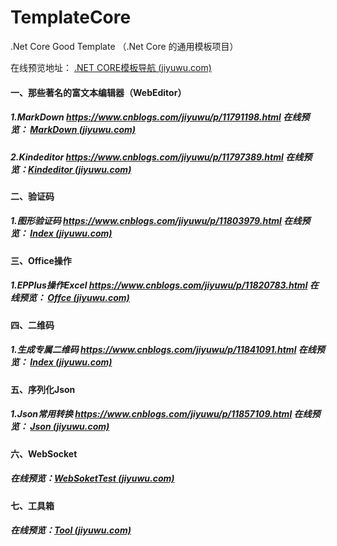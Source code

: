 # TemplateCore
.Net Core Good Template （.Net Core 的通用模板项目）   



在线预览地址： [.NET CORE模板导航 (jiyuwu.com)](https://templatecore.jiyuwu.com/)

#### 一、那些著名的富文本编辑器（WebEditor）
##### 1.MarkDown                        https://www.cnblogs.com/jiyuwu/p/11791198.html    在线预览： [MarkDown (jiyuwu.com)](https://templatecore.jiyuwu.com/Editor/MarkDown)
##### 2.Kindeditor                      https://www.cnblogs.com/jiyuwu/p/11797389.html    在线预览：[Kindeditor (jiyuwu.com)](https://templatecore.jiyuwu.com/Editor/Kindeditor)
#### 二、验证码
##### 1.图形验证码                     https://www.cnblogs.com/jiyuwu/p/11803979.html    在线预览： [Index (jiyuwu.com)](https://templatecore.jiyuwu.com/Verify/Index)
#### 三、Office操作
##### 1.EPPlus操作Excel                https://www.cnblogs.com/jiyuwu/p/11820783.html    在线预览： [Offce (jiyuwu.com)](https://templatecore.jiyuwu.com/Office/Index)
#### 四、二维码
##### 1.生成专属二维码                https://www.cnblogs.com/jiyuwu/p/11841091.html     在线预览： [Index (jiyuwu.com)](https://templatecore.jiyuwu.com/QRCode/Index)
#### 五、序列化Json
##### 1.Json常用转换                  https://www.cnblogs.com/jiyuwu/p/11857109.html     在线预览： [Json (jiyuwu.com)](https://templatecore.jiyuwu.com/Home/Json)

#### 六、WebSocket

##### 在线预览：[WebSoketTest (jiyuwu.com)](https://templatecore.jiyuwu.com/Home/WebSoketTest)

#### 七、工具箱

##### 在线预览：[Tool (jiyuwu.com)](https://templatecore.jiyuwu.com/Tool/Index)

